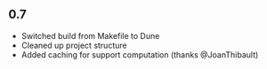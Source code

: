## 0.7
  - Switched build from Makefile to Dune
  - Cleaned up project structure
  - Added caching for support computation (thanks @JoanThibault)
